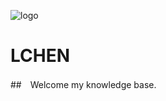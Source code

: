 <!-- ![logo](https://docsify.js.org/_media/icon.svg) -->
![logo](/#/airplane.svg)

# LCHEN

##　Welcome my knowledge base.

